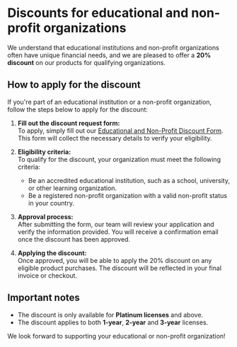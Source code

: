 # Discounts for educational and non-profit organizations

We understand that educational institutions and non-profit organizations often have unique financial needs, and we are pleased to offer a **20% discount** on our products for qualifying organizations.

## How to apply for the discount

If you're part of an educational institution or a non-profit organization, follow the steps below to apply for the discount:

1. **Fill out the discount request form:**  
   To apply, simply fill out our [Educational and Non-Profit Discount Form](https://forms.office.com/Pages/ResponsePage.aspx?id=DQSIkWdsW0yxEjajBLZtrQAAAAAAAAAAAAO__XGxQVNUQzBJWUNGRzBBM0ROSTE5NTk0RDNBNUxYWi4u). This form will collect the necessary details to verify your eligibility.

2. **Eligibility criteria:**  
   To qualify for the discount, your organization must meet the following criteria:
   - Be an accredited educational institution, such as a school, university, or other learning organization.
   - Be a registered non-profit organization with a valid non-profit status in your country.

3. **Approval process:**  
   After submitting the form, our team will review your application and verify the information provided. You will receive a confirmation email once the discount has been approved.

4. **Applying the discount:**  
   Once approved, you will be able to apply the 20% discount on any eligible product purchases. The discount will be reflected in your final invoice or checkout.

## Important notes

- The discount is only available for **Platinum licenses** and above.
- The discount applies to both **1-year**, **2-year** and **3-year** licenses.

We look forward to supporting your educational or non-profit organization!


<Intercom />
<Hubspot />
<Clarity />
<GoogleAnalytics />